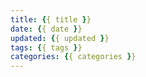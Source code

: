 ```yaml
---
title: {{ title }}
date: {{ date }}
updated: {{ updated }}
tags: {{ tags }}
categories: {{ categories }}
---
```

